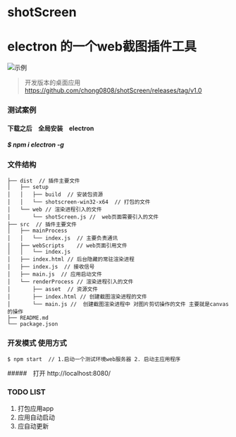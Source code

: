 # shotScreen
# electron 的一个web截图插件工具
![示例](https://github.com/chong0808/shotScreen/blob/master/asset/images/11.png)

> 开发版本的桌面应用 https://github.com/chong0808/shotScreen/releases/tag/v1.0

### 测试案例
#### 下载之后　全局安装　electron 
#####  $ npm i electron -g

### 文件结构
```
├── dist  // 插件主要文件
│   ├── setup
│   │   ├── build  // 安装包资源
│   │   └── shotscreen-win32-x64  // 打包的文件
│   └── web // 渲染进程引入的文件
│       └── shotScreen.js //  web页面需要引入的文件
├── src  // 插件主要文件
│   ├── mainProcess
│   │   └── index.js  // 主要负责通讯
│   ├── webScripts    // web页面引用文件
│   │   └── index.js  
│   ├── index.html // 后台隐藏的常驻渲染进程
│   ├── index.js  // 接收信号
│   ├── main.js  // 应用启动文件
│   └── renderProcess // 渲染进程引入的文件
│       ├── asset  // 资源文件
│       ├── index.html // 创建截图渲染进程的文件
│       └── main.js //  创建截图渲染进程中 对图片剪切操作的文件 主要就是canvas的操作
├── README.md
└── package.json
```

### 开发模式 使用方式
```
$ npm start  // 1.启动一个测试环境web服务器 2. 启动主应用程序
```
#####　打开 http://localhost:8080/
### TODO LIST

1. 打包应用app
2. 应用自动启动
3. 应自动更新

